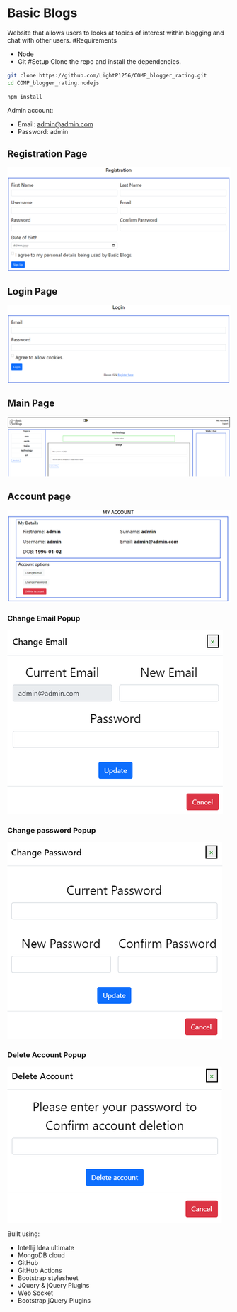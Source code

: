 # Basic Blogs
Website that allows users to looks at topics of interest within blogging and chat with other users.
#Requirements
* Node 
* Git
#Setup
Clone the repo and install the dependencies.
```bash
git clone https://github.com/LightP1256/COMP_blogger_rating.git
cd COMP_blogger_rating.nodejs
```
```bash
npm install
```
Admin account:
- Email: admin@admin.com
- Password: admin

## Registration Page
![Image of Registration Page](https://github.com/LightP1256/COMP_blogger_rating/blob/main/ApplicationImages/Registration_Page.png)
## Login Page
![Image of Login Page](https://github.com/LightP1256/COMP_blogger_rating/blob/main/ApplicationImages/Login_Page.png)
## Main Page
![Image of Main Page](https://github.com/LightP1256/COMP_blogger_rating/blob/main/ApplicationImages/Main_Page.png)
## Account page
![Image of Account page](https://github.com/LightP1256/COMP_blogger_rating/blob/main/ApplicationImages/Account_Page.png)
### Change Email Popup
![Image of Change Email Popup](https://github.com/LightP1256/COMP_blogger_rating/blob/main/ApplicationImages/Change_Email_Popup.png)
### Change password Popup
![Image of Change password Popup](https://github.com/LightP1256/COMP_blogger_rating/blob/main/ApplicationImages/Change_Password_Page.png)
### Delete Account Popup
![Image of Delete Account Popup](https://github.com/LightP1256/COMP_blogger_rating/blob/main/ApplicationImages/Delete_Account_Popup.png)

Built using:
- Intellij Idea ultimate
- MongoDB cloud
- GitHub
- GitHub Actions
- Bootstrap stylesheet
- JQuery & jQuery Plugins
- Web Socket
- Bootstrap jQuery Plugins